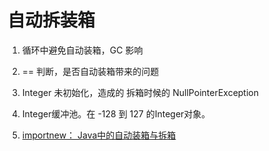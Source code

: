 # 自动拆装箱
1. 循环中避免自动装箱，GC 影响
2. == 判断，是否自动装箱带来的问题
3.  Integer 未初始化，造成的 拆箱时候的 NullPointerException
4. Integer缓冲池。在 -128 到 127 的Integer对象。


1. [importnew： Java中的自动装箱与拆箱](http://www.importnew.com/15712.html)